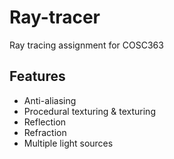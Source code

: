 # Ray-tracer

Ray tracing assignment for COSC363

## Features
* Anti-aliasing
* Procedural texturing & texturing
* Reflection
* Refraction
* Multiple light sources
